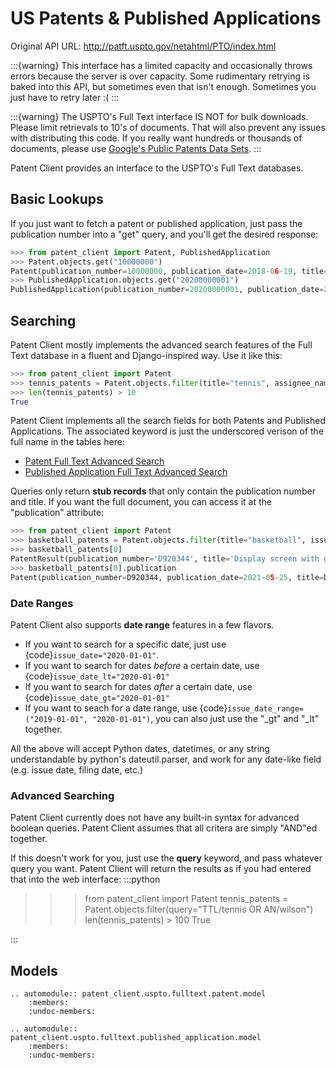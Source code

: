# US Patents & Published Applications

Original API URL: <http://patft.uspto.gov/netahtml/PTO/index.html>

:::{warning}
This interface has a limited capacity and occasionally throws errors because the server is 
over capacity. Some rudimentary retrying is baked into this API, but sometimes even that 
isn't enough. Sometimes you just have to retry later :(
:::

:::{warning}
The USPTO's Full Text interface IS NOT for bulk downloads. Please limit retrievals to 10's
of documents. That will also prevent any issues with distributing this code. If you really
want hundreds or thousands of documents, please use [Google's Public Patents Data Sets](GPAT).
:::

Patent Client provides an interface to the USPTO's Full Text databases.

## Basic Lookups

If you just want to fetch a patent or published application, just pass the publication number
into a "get" query, and you'll get the desired response:

```python
>>> from patent_client import Patent, PublishedApplication
>>> Patent.objects.get("10000000")
Patent(publication_number=10000000, publication_date=2018-06-19, title=Coherent LADAR using intra-pixel quadrature detection)
>>> PublishedApplication.objects.get("20200000001")
PublishedApplication(publication_number=20200000001, publication_date=2020-01-02, title=SYSTEM FOR CONNECTING IMPLEMENT TO MOBILE MACHINERY)

```

## Searching

Patent Client mostly implements the advanced search features of the Full Text database in
a fluent and Django-inspired way. Use it like this:

```python
>>> from patent_client import Patent
>>> tennis_patents = Patent.objects.filter(title="tennis", assignee_name="wilson")
>>> len(tennis_patents) > 10
True
```

Patent Client implements all the search fields for both Patents and Published Applications.
The associated keyword is just the underscored verison of the full name in the tables here:

- [Patent Full Text Advanced Search][PATS]
- [Published Application Full Text Advanced Search][PUBS]

[PATS]: https://patft.uspto.gov/netahtml/PTO/search-adv.htm
[PUBS]: https://appft.uspto.gov/netahtml/PTO/search-adv.html

Queries only return **stub records** that only contain the publication number and title.
If you want the full document, you can access it at the "publication" attribute:

```python
>>> from patent_client import Patent
>>> basketball_patents = Patent.objects.filter(title="basketball", issue_date="2021-05-25").order_by("patent_number")
>>> basketball_patents[0]
PatentResult(publication_number='D920344', title='Display screen with graphical user interface for a basketball practice device')
>>> basketball_patents[0].publication
Patent(publication_number=D920344, publication_date=2021-05-25, title=Display screen with graphical user interface for a basketball practice device)
```

### Date Ranges

Patent Client also supports **date range** features in a few flavors.

- If you want to search for a specific date, just use {code}`issue_date="2020-01-01"`.
- If you want to search for dates *before* a certain date, use {code}`issue_date_lt="2020-01-01"`
- If you want to search for dates *after* a certain date, use {code}`issue_date_gt="2020-01-01"`
- If you want to seach for a date range, use {code}`issue_date_range=("2019-01-01", "2020-01-01")`, you can also just use the "\_gt" and "\_lt" together.

All the above will accept Python dates, datetimes, or any string understandable by python's dateutil.parser, and work
for any date-like field (e.g. issue date, filing date, etc.)

### Advanced Searching

Patent Client currently does not have any built-in syntax for advanced boolean queries.
Patent Client assumes that all critera are simply "AND"ed together.

If this doesn't work for you, just use the **query** keyword, and pass whatever query you
want. Patent Client will return the results as if you had entered that into the web interface:
:::python

>>> from patent_client import Patent
>>> tennis_patents = Patent.objects.filter(query="TTL/tennis OR AN/wilson")
>>> len(tennis_patents) > 100
> True

:::

## Models

```{eval-rst}
.. automodule:: patent_client.uspto.fulltext.patent.model
    :members:
    :undoc-members:
```

```{eval-rst}
.. automodule:: patent_client.uspto.fulltext.published_application.model
    :members:
    :undoc-members:
```

[gpat]: https://console.cloud.google.com/marketplace/partners/patents-public-data
[pats]: http://patft.uspto.gov/netahtml/PTO/search-adv.htm
[pubs]: http://appft.uspto.gov/netahtml/PTO/search-adv.html
